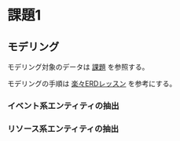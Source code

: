# 課題1

<!-- START doctoc -->
<!-- END doctoc -->

## モデリング

モデリング対象のデータは [課題](https://airtable.com/tblTnXBXFOYJ0J7lZ/viwyi8muFtWUlhNKG/recWPAwB0NWLdQTxO?blocks=hide) を参照する。

モデリングの手順は [楽々ERDレッスン](https://www.amazon.co.jp/%E6%A5%BD%E3%80%85ERD%E3%83%AC%E3%83%83%E3%82%B9%E3%83%B3-CodeZine-BOOKS-%E3%82%B9%E3%82%BF%E3%83%BC%E3%83%AD%E3%82%B8%E3%83%83%E3%82%AF-%E7%BE%BD%E7%94%9F/dp/4798110663) を参考にする。

### イベント系エンティティの抽出

### リソース系エンティティの抽出

